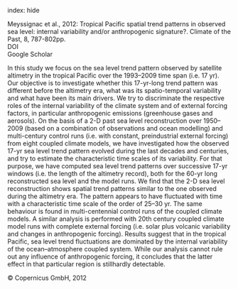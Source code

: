 index: hide

<div class="Citation">

  <div class="Citation-body">
    <div class="Citation-text">Meyssignac et al., 2012: Tropical Pacific spatial trend patterns in observed sea level: internal variability and/or anthropogenic signature?. <span class="Article-journal">Climate of the Past, </span><span class="Article-volume">8, </span>787-802pp.</div>
    <div class="Citation-links">
      <div class="CitationLink" data-href="https://doi.org/10.5194/cp-8-787-2012">
        <div class="CitationLink-icon CitationLink-Doi"></div>
        <div class="CitationLink-text">DOI</div>
      </div>
      <div class="CitationLink" data-href="https://scholar.google.com/scholar?q=10.5194/cp-8-787-2012">
        <div class="CitationLink-icon CitationLink-Scholar"></div>
        <div class="CitationLink-text">Google Scholar</div>
      </div>
    </div>
  </div>
</div>

In this study we focus on the sea level trend pattern observed by satellite altimetry in the tropical Pacific over the 1993–2009 time span (i.e. 17 yr). Our objective is to investigate whether this 17-yr-long trend pattern was different before the altimetry era, what was its spatio-temporal variability and what have been its main drivers. We try to discriminate the respective roles of the internal variability of the climate system and of external forcing factors, in particular anthropogenic emissions (greenhouse gases and aerosols). On the basis of a 2-D past sea level reconstruction over 1950–2009 (based on a combination of observations and ocean modelling) and multi-century control runs (i.e. with constant, preindustrial external forcing) from eight coupled climate models, we have investigated how the observed 17-yr sea level trend pattern evolved during the last decades and centuries, and try to estimate the characteristic time scales of its variability. For that purpose, we have computed sea level trend patterns over successive 17-yr windows (i.e. the length of the altimetry record), both for the 60-yr long reconstructed sea level and the model runs. We find that the 2-D sea level reconstruction shows spatial trend patterns similar to the one observed during the altimetry era. The pattern appears to have fluctuated with time with a characteristic time scale of the order of 25–30 yr. The same behaviour is found in multi-centennial control runs of the coupled climate models. A similar analysis is performed with 20th century coupled climate model runs with complete external forcing (i.e. solar plus volcanic variability and changes in anthropogenic forcing). Results suggest that in the tropical Pacific, sea level trend fluctuations are dominated by the internal variability of the ocean–atmosphere coupled system. While our analysis cannot rule out any influence of anthropogenic forcing, it concludes that the latter effect in that particular region is stillhardly detectable.

<div class="Citation-copy">
&copy; Copernicus GmbH, 2012
</div>